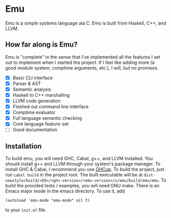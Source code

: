 # Emu
Emu is a simple systems language ala C. Emu is built from Haskell, C++, and LLVM.

## How far along is Emu?
Emu is "complete" in the sense that I've implemented all the features I set out to implement when I started the project. If I feel like adding more (a good module system, comptime arguments, etc.), I will, but no promises.

- [x] Basic CLI interface
- [x] Parser & AST
- [x] Semantic analysis
- [x] Haskell to C++ marshalling
- [x] LLVM code generation
- [x] Fleshed out command line interface
- [x] Comptime evaluator
- [x] Full language semantic checking
- [x] Core language feature-set
- [ ] Good documentation

## Installation
To build emu, you will need GHC, Cabal, g++, and LLVM installed. You should install g++ and LLVM through your system's package manager. To install GHC & Cabal, I recommend you use [GHCup](https://www.haskell.org/ghcup/). To build the project, just run ```cabal build``` in the project root. The built executable will be at ```dist-newstyle/build/<OS>/<ghc-version>/<emu-version>/x/emu/build/emu/emu```.
To build the provided tests / examples, you will need GNU make.
There is an Emacs major mode in the emacs directory. To use it, add
```emacs-lisp
(autoload 'emu-mode "emu-mode" nil t)
```
to your ```init.el``` file.
